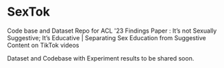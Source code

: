 # SexTok
Code base and Dataset Repo for ACL '23 Findings Paper : It’s not Sexually Suggestive; It’s Educative | Separating Sex Education from Suggestive Content on TikTok videos

Dataset and Codebase with Experiment results to be shared soon.
